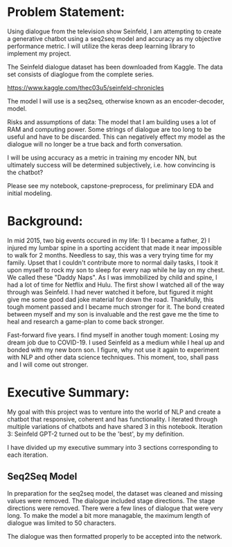 # Problem Statement:

Using dialogue from the television show Seinfeld, I am attempting to create a generative chatbot using a seq2seq model and accuracy as my objective performance metric. I will utilize the keras deep learning library to implement my project.

The Seinfeld dialogue dataset has been downloaded from Kaggle. The data set consists of diaglogue from the complete series.

https://www.kaggle.com/thec03u5/seinfeld-chronicles

The model I will use is a seq2seq, otherwise known as an encoder-decoder, model.

Risks and assumptions of data: The model that I am building uses a lot of RAM and computing power. Some strings of dialogue are too long to be useful and have to be discarded. This can negatively effect my model as the dialogue will no longer be a true back and forth conversation.

I will be using accuracy as a metric in training my encoder NN, but ultimately success will be determined subjectively, i.e. how convincing is the chatbot?

Please see my notebook, capstone-preprocess, for preliminary EDA and initial modeling. 

# Background:

In mid 2015, two big events occured in my life: 1) I became a father, 2) I injured my lumbar spine in a sporting accident that made it near impossible to walk for 2 months. Needless to say, this was a very trying time for my family. Upset that I couldn't contribute more to normal daily tasks, I took it upon myself to rock my son to sleep for every nap while he lay on my chest. We called these "Daddy Naps". As I was immobilized by child and spine, I had a lot of time for Netflix and Hulu. The first show I watched all of the way through was Seinfeld. I had never watched it before, but figured it might give me some good dad joke material for down the road. Thankfully, this tough moment passed and I became much stronger for it. The bond created between myself and my son is invaluable and the rest gave me the time to heal and research a game-plan to come back stronger.  

Fast-forward five years. I find myself in another tough moment: Losing my dream job due to COVID-19. I used Seinfeld as a medium while I heal up and bonded with my new born son. I figure, why not use it again to experiment with NLP and other data science techniques. This moment, too, shall pass and I will come out stronger. 


# Executive Summary:

My goal with this project was to venture into the world of NLP and create a chatbot that responsive, coherent and has functionality. I iterated through multiple variations of chatbots and have shared 3 in this notebook. Iteration 3: Seinfeld GPT-2 turned out to be the 'best', by my definition.

I have divided up my executive summary into 3 sections corresponding to each iteration.


## Seq2Seq Model

In preparation for the seq2seq model, the dataset was cleaned and missing values were removed. The dialogue included stage directions. The stage directions were removed. There were a few lines of dialogue that were very long. To make the model a bit more managable, the maximum length of dialogue was limited to 50 characters.

The dialogue was then formatted properly to be accepted into the network. 





